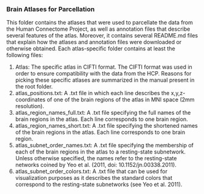 <h3>Brain Atlases for Parcellation</h3>

This folder contains the atlases that were used to parcellate the data from the Human Connectome Project, as well as annotation files that describe several features of the atlas. Moreover, it contains several README.md files that explain how the atlases and annotation files were downloaded or otherwise obtained. Each atlas-specific folder contains at least the following files:

<ol>
  <li>Atlas: The specific atlas in CIFTI format. The CIFTI format was used in order to ensure compatibility with the data from the HCP. Reasons for picking these specific atlases are summarized in the manual present in the root folder.</li>

  <li>atlas_positions.txt: A .txt file in which each line describes the x,y,z-coordinates of one of the brain regions of the atlas in MNI space (2mm resolution).</li>
  
  <li>atlas_region_names_full.txt: A .txt file specifying the full names of the brain regions in the atlas. Each line corresponds to one brain region.</li>
  
  <li>atlas_region_names_short.txt: A .txt file specifying the shortened names of the brain regions in the atlas. Each line corresponds to one brain region.</li>
    
  <li>atlas_subnet_order_names.txt: A .txt file specifying the membership of each of the brain regions in the atlas to a resting-state subnetwork. Unless otherwise specified, the names refer to the resting-state networks coined by Yeo et al. (2011, doi: 10.1152/jn.00338.2011).</li>

  <li>atlas_subnet_order_colors.txt: A .txt file that can be used for visualization purposes as it describes the standard colors that correspond to the resting-state subnetworks (see Yeo et al. 2011).</li>


